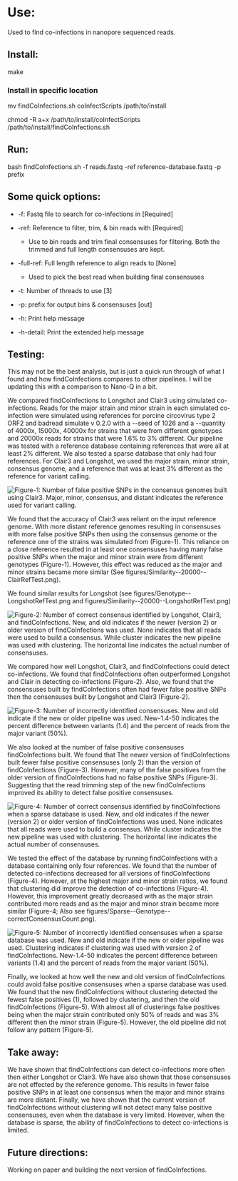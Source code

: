 # Use:

Used to find co-infections in nanopore sequenced reads.

## Install:

make

### Install in specific location

mv findCoInfections.sh coInfectScripts /path/to/install

chmod -R a+x /path/to/install/coInfectScripts /path/to/install/findCoInfections.sh

## Run:

bash findCoInfections.sh -f reads.fastq -ref reference-database.fastq -p prefix

## Some quick options:

  - -f: Fastq file to search for co-infections in                    [Required]

  - -ref: Reference to filter, trim, & bin reads with                [Required]
    - Use to bin reads and trim final consensuses for
      filtering. Both the trimmed and full length
      consensuses are kept.

  - -full-ref: Full length reference to align reads to               [None]
    - Used to pick the best read when building final consensuses

  - -t: Number of threads to use                                     [3]

  - -p: prefix for output bins & consensuses                         [out]

  - -h: Print help message

  - -h-detail: Print the extended help message

## Testing:

This may not be the best analysis, but is just a quick run through of what I 
  found and how findCoInfections compares to other pipelines. I will be updating
  this with a comparison to Nano-Q in a bit.

We compared findCoInfections to Longshot and Clair3 using simulated
  co-infections. Reads for the major strain and minor strain in each simulated 
  co-infection were simulated using references for porcine circovirus type 2
  ORF2 and badread simulate v 0.2.0 with a --seed of 1026 and a --quantity of
  4000x, 15000x, 40000x for strains that were from different genotypes and
  20000x reads for strains that were 1.6% to 3% different. Our pipeline was 
  tested with a reference database containing references that were all at least
  2% different. We also tested a sparse database that only had four references.
  For Clair3 and Longshot, we used the major strain, minor strain,
  consensus genome, and a reference that was at least 3% different as the 
  reference for variant calling.

![
  Figure-1:
  Number of false positive SNPs in the consensus genomes built using Clair3.
  Major, minor, consensus, and distant indicates the reference used for variant
  calling.
](figures/Genotype--ClairRefTest.png)

We found that the accuracy of Clair3 was reliant on the input reference genome.
  With more distant reference genomes resulting in consensuses with more 
  false positive SNPs then using the consensus genome or the reference one of
  the strains was simulated from (Figure-1). This reliance on a close reference
  resulted in at least one consensuses having many false positive SNPs when
  the major and minor strain were from different genotypes (Figure-1). However,
  this effect was reduced as the major and minor strains became more similar
  (See figures/Similarity--20000--ClairRefTest.png).

We found similar results for Longshot (see figures/Genotype--LongshotRefTest.png
  and figures/Similarity--20000--LongshotRefTest.png)

![
  Figure-2:
  Number of correct consensus identified by Longshot, Clair3, and
  findCoInfections. New, and old indicates if the newer (version 2) or
  older version of findCoInfections was used. None indicates that all reads
  were used to build a consensus.  While cluster indicates the new pipeline was
  used with clustering. The horizontal line indicates the actual number of
  consensuses.
](figures/Similarity--20000--correctConsensusCount.png)

We compared how well Longshot, Clair3, and findCoInfections could detect
  co-infections. We found that findCoInfections often outperformed Longshot and
  Clair in detecting co-infections (Figure-2). Also, we found that the
  consensuses built by findCoInfections often had fewer false positive SNPs
  then the consensuses built by Longshot and Clair3 (Figure-2).

![
  Figure-3:
  Number of incorrectly identified consensuses. New and old indicate if the 
  new or older pipeline was used. New-1.4-50 indicates the percent
  difference between variants (1.4) and the percent of reads from the major
  variant (50%).
](figures/Similarity--20000--wrongConsensusCount.png)

We also looked at the number of false positive consensuses findCoInfections
  built. We found that The newer version of findCoInfections built fewer
  false positive consensuses (only 2) than the version of findCoInfections
  (Figure-3). However, many of the false positives from the older version of
  findCoInfections had no false positive SNPs (Figure-3). Suggesting that the
  read trimming step of the new findCoInfections improved its ability to detect
  false positive consensuses.

![
  Figure-4:
  Number of correct consensus identified by findCoInfections when a sparse 
  database is used. New, and old indicates if the newer (version 2) or
  older version of findCoInfections was used. None indicates that all reads
  were used to build a consensus.  While cluster indicates the new pipeline was
  used with clustering. The horizontal line indicates the actual number of
  consensuses.
](figures/Sparse--Similarity--20000--correctConsensusCount.png)

We tested the effect of the database by running findCoInfections with a database
  containing only four references. We found that the number of detected
  co-infections decreased for all versions of findCoInfections (Figure-4).
  However, at the highest major and minor strain ratios, we found that
  clustering did improve the detection of co-infections (Figure-4). However, 
  this improvement greatly decreased with as the major strain contributed more
  reads and as the major and minor strain became more similar (Figure-4; Also
  see figures/Sparse--Genotype--correctConsensusCount.png).

![
  Figure-5:
  Number of incorrectly identified consensuses when a sparse database was used.
  New and old indicate if the new or older pipeline was used. Clustering
  indicates if clustering was used with version 2 of findCoInfections.
  New-1.4-50 indicates the percent difference between variants (1.4) and the
  percent of reads from the major variant (50%).
](figures/Sparse--Similarity--20000--wrongConsensusCount.png)

Finally, we looked at how well the new and old version of findCoInfections
  could avoid false positive consensuses when a sparse database was used. We
  found that the new findCoInfections without clustering detected the fewest 
  false positives (1), followed by clustering, and then the old
  findCoInfections (Figure-5). With almost all of clusterings false positives
  being when the major strain contributed only 50% of reads and was 3% different
  then the minor strain (Figure-5). However, the old pipeline did not follow
  any pattern (Figure-5).

## Take away:

We have shown that findCoInfections can detect co-infections more often then 
  either Longshot or Clair3. We have also shown that those consensuses are 
  not effected by the reference genome. This results in fewer false positive 
  SNPs in at least one consensus when the major and minor strains are more 
  distant. Finally, we have shown that the current version of findCoInfections
  without clustering will not detect many false positive consensuses, even
  when the database is very limited. However, when the database is sparse, 
  the ability of findCoInfections to detect co-infections is limited.

## Future directions:

Working on paper and building the next version of findCoInfections. 
